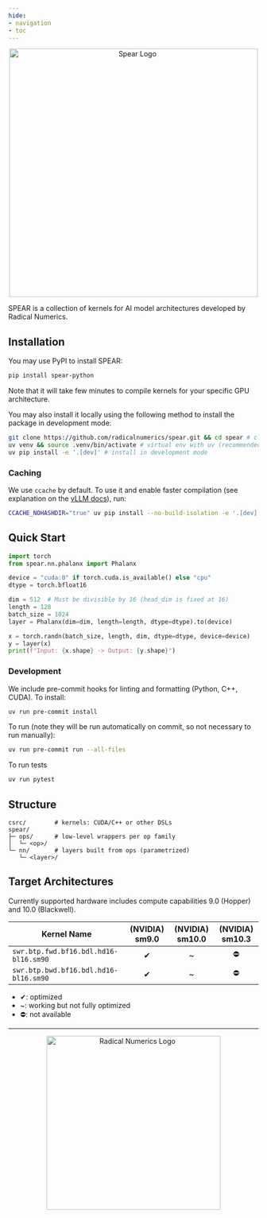 ```yaml
---
hide:
- navigation
- toc
---
```


<div>
<style type="text/css">
.md-typeset h1,
.md-content__button {
    display: none;
}
</style>
</div><p align="center">
  <img width=500 alt="Spear Logo" src="https://raw.githubusercontent.com/RadicalNumerics/assets/refs/heads/main/svg/spear-logo.svg" />
</p>


SPEAR is a collection of kernels for AI model architectures developed by Radical Numerics.


## Installation

You may use PyPI to install SPEAR:

```bash
pip install spear-python
```

Note that it will take few minutes to compile kernels for your specific GPU architecture.


You may also install it locally using the following method to install the package in development mode:

```bash
git clone https://github.com/radicalnumerics/spear.git && cd spear # clone the repository
uv venv && source .venv/bin/activate # virtual env with uv (recommended)
uv pip install -e '.[dev]' # install in development mode
```


### Caching

We use `ccache` by default. To use it and enable faster compilation (see explanation on the [vLLM docs](https://docs.vllm.ai/en/latest/getting_started/installation/gpu.html#set-up-using-python-only-build-without-compilation:~:text=%2De%20.-,Tip,-Building%20from%20source)), run:
```bash
CCACHE_NOHASHDIR="true" uv pip install --no-build-isolation -e '.[dev]'
```


## Quick Start

```python
import torch
from spear.nn.phalanx import Phalanx

device = "cuda:0" if torch.cuda.is_available() else "cpu"
dtype = torch.bfloat16

dim = 512  # Must be divisible by 16 (head_dim is fixed at 16)
length = 128
batch_size = 1024
layer = Phalanx(dim=dim, length=length, dtype=dtype).to(device)

x = torch.randn(batch_size, length, dim, dtype=dtype, device=device)
y = layer(x)
print(f"Input: {x.shape} -> Output: {y.shape}")
```

### Development

We include pre-commit hooks for linting and formatting (Python, C++, CUDA). To install:

```bash
uv run pre-commit install
```

To run (note they will be run automatically on commit, so not necessary to run manually):

```bash
uv run pre-commit run --all-files
```

To run tests

```bash
uv run pytest
```

## Structure

```
csrc/        # kernels: CUDA/C++ or other DSLs
spear/
├─ ops/      # low-level wrappers per op family
│  └─ <op>/
└─ nn/       # layers built from ops (parametrized)
   └─ <layer>/
```


## Target Architectures

Currently supported hardware includes compute capabilities 9.0 (Hopper) and 10.0 (Blackwell).

| Kernel Name       |  (NVIDIA) sm9.0 |  (NVIDIA) sm10.0 |  (NVIDIA) sm10.3 |
| ----------------- | :-----: | :-----: | :-----: |
| `swr.btp.fwd.bf16.bdl.hd16-bl16.sm90` | ✔︎ |  ~ |  ⛔|
| `swr.btp.bwd.bf16.bdl.hd16-bl16.sm90`  | ✔︎ | ~ |  ⛔ |

* ✔︎: optimized
* ~: working but not fully optimized
* ⛔: not available


---

<p align="center">
  <img width=350 alt="Radical Numerics Logo" src="https://raw.githubusercontent.com/RadicalNumerics/assets/refs/heads/main/svg/rn-logo-desktop-vector-animated.svg" />
</p>

